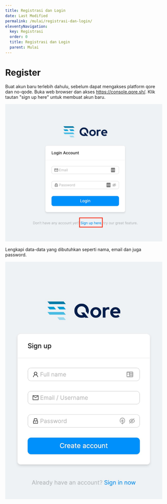 ```yaml
---
title: Registrasi dan Login
date: Last Modified
permalink: /mulai/registrasi-dan-login/
eleventyNavigation:
  key: Registrasi
  order: 0
  title: Registrasi dan Login
  parent: Mulai
---
```


# Register

Buat akun baru terlebih dahulu, sebelum dapat mengakses platform qore dan no-qode. Buka web browser dan akses https://console.qore.sh/. Klik tautan "sign up here" untuk membuat akun baru.

![register](/content/images/af4a9eb7bf613ec03316a90b5462ada5493e401f35cc023a80ea7244bc73a0fd0fdc65289e7d292d7543ec5e911f80f9568f78972228c6aaab2c574b9388be33ebc38130239a180955d256e697502b7657425e79b8a57f44019ed6e57e5cc552ec26ab8a.jpeg)

Lengkapi data-data yang dibutuhkan seperti nama, email dan juga password.

![signup](/content/images/c15dba0f05b1146ff80543c73cd028c6067013dab344b29d19252b64f582371e5f36c729c227f368f5c51f2cbb2dffe67aee1ba9d46ade2abf981b587aba9b3345ee0d007d1473bc1d7977559544f589c472a1d0932b3dd37619ed322f43826c3da6e5dc.jpeg)
